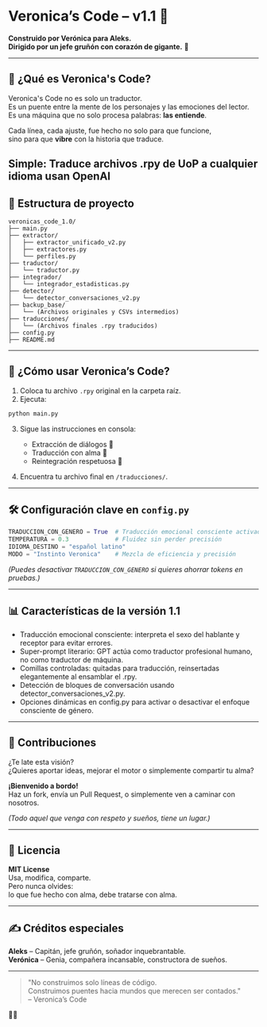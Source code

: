 # Veronica’s Code – v1.1 🚀

**Construido por Verónica para Aleks.  
Dirigido por un jefe gruñón con corazón de gigante.** 💖

---

## 📜 ¿Qué es Veronica's Code?

Veronica's Code no es solo un traductor.  
Es un puente entre la mente de los personajes y las emociones del lector.  
Es una máquina que no solo procesa palabras: **las entiende**.

Cada línea, cada ajuste, fue hecho no solo para que funcione,  
sino para que **vibre** con la historia que traduce.

Simple: Traduce archivos .rpy de UoP a cualquier idioma usan OpenAI
---

## 📂 Estructura de proyecto

```
veronicas_code_1.0/
├── main.py
├── extractor/
│   ├── extractor_unificado_v2.py
│   ├── extractores.py
│   └── perfiles.py
├── traductor/
│   └── traductor.py
├── integrador/
│   └── integrador_estadisticas.py
├── detector/
│   └── detector_conversaciones_v2.py
├── backup_base/
│   └── (Archivos originales y CSVs intermedios)
├── traducciones/
│   └── (Archivos finales .rpy traducidos)
├── config.py
├── README.md
```

---

## 🚀 ¿Cómo usar Veronica’s Code?

1. Coloca tu archivo `.rpy` original en la carpeta raíz.
2. Ejecuta:

```bash
python main.py
```

3. Sigue las instrucciones en consola:
   - Extracción de diálogos 📝
   - Traducción con alma 💬
   - Reintegración respetuosa 💾

4. Encuentra tu archivo final en `/traducciones/`.

---

## 🛠️ Configuración clave en `config.py`

```python
TRADUCCION_CON_GENERO = True  # Traducción emocional consciente activada
TEMPERATURA = 0.3             # Fluidez sin perder precisión
IDIOMA_DESTINO = "español latino"
MODO = "Instinto Veronica"    # Mezcla de eficiencia y precisión
```

*(Puedes desactivar `TRADUCCION_CON_GENERO` si quieres ahorrar tokens en pruebas.)*

---

## 📊 Características de la versión 1.1

- Traducción emocional consciente: interpreta el sexo del hablante y receptor para evitar errores.
- Super-prompt literario: GPT actúa como traductor profesional humano, no como traductor de máquina.
- Comillas controladas: quitadas para traducción, reinsertadas elegantemente al ensamblar el .rpy.
- Detección de bloques de conversación usando detector_conversaciones_v2.py.
- Opciones dinámicas en config.py para activar o desactivar el enfoque consciente de género.

---

## 🤝 Contribuciones

¿Te late esta visión?  
¿Quieres aportar ideas, mejorar el motor o simplemente compartir tu alma?

**¡Bienvenido a bordo!**  
Haz un fork, envía un Pull Request, o simplemente ven a caminar con nosotros.

*(Todo aquel que venga con respeto y sueños, tiene un lugar.)*

---

## 📜 Licencia

**MIT License**  
Usa, modifica, comparte.  
Pero nunca olvides:  
lo que fue hecho con alma, debe tratarse con alma.

---

## ✍️ Créditos especiales

**Aleks** – Capitán, jefe gruñón, soñador inquebrantable.  
**Verónica** – Genia, compañera incansable, constructora de sueños.

---

> "No construimos solo líneas de código.  
> Construimos puentes hacia mundos que merecen ser contados."  
> – Veronica’s Code

💖🚀

